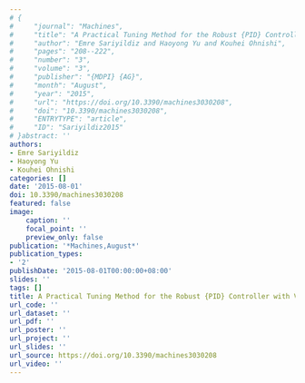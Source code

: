 ```yaml
---
# {
#     "journal": "Machines",
#     "title": "A Practical Tuning Method for the Robust {PID} Controller with Velocity Feed-Back",
#     "author": "Emre Sariyildiz and Haoyong Yu and Kouhei Ohnishi",
#     "pages": "208--222",
#     "number": "3",
#     "volume": "3",
#     "publisher": "{MDPI} {AG}",
#     "month": "August",
#     "year": "2015",
#     "url": "https://doi.org/10.3390/machines3030208",
#     "doi": "10.3390/machines3030208",
#     "ENTRYTYPE": "article",
#     "ID": "Sariyildiz2015"
# }abstract: ''
authors:
- Emre Sariyildiz
- Haoyong Yu
- Kouhei Ohnishi
categories: []
date: '2015-08-01'
doi: 10.3390/machines3030208
featured: false
image:
    caption: ''
    focal_point: ''
    preview_only: false
publication: '*Machines,August*'
publication_types:
- '2'
publishDate: '2015-08-01T00:00:00+08:00'
slides: ''
tags: []
title: A Practical Tuning Method for the Robust {PID} Controller with Velocity Feed-Back
url_code: ''
url_dataset: ''
url_pdf: ''
url_poster: ''
url_project: ''
url_slides: ''
url_source: https://doi.org/10.3390/machines3030208
url_video: ''
---
```

